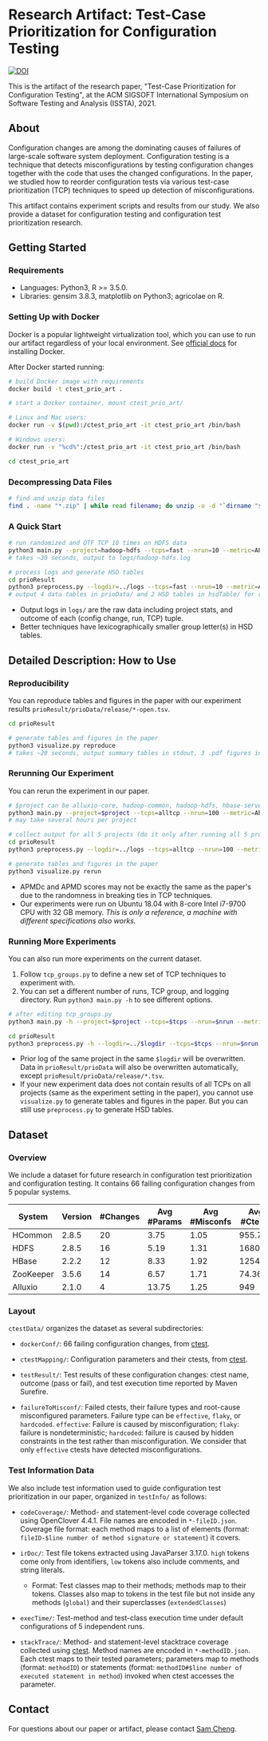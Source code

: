

# Research Artifact: Test-Case Prioritization for Configuration Testing

[![DOI](https://zenodo.org/badge/DOI/10.5281/zenodo.4742567.svg)](https://doi.org/10.5281/zenodo.4742567)

This is the artifact of the research paper, "Test-Case Prioritization for Configuration Testing", at the ACM SIGSOFT International Symposium on Software Testing and Analysis (ISSTA), 2021.


## About

Configuration changes are among the dominating causes of failures of large-scale software system deployment. Configuration testing is a technique that detects misconfigurations by testing configuration changes together with the code that uses the changed configurations. In the paper, we studied how to reorder configuration tests via various test-case prioritization (TCP) techniques to speed up detection of misconfigurations. 

This artifact contains experiment scripts and results from our study. We also provide a dataset for configuration testing and configuration test prioritization research. 

## Getting Started

### Requirements

- Languages: Python3, R >= 3.5.0.
- Libraries: gensim 3.8.3, matplotlib on Python3; agricolae on R.

### Setting Up with Docker

Docker is a popular lightweight virtualization tool, which you can use to run our artifact regardless of your local environment. See [official docs](https://docs.docker.com/get-docker/) for installing Docker.

After Docker started running:


```Bash
# build Docker image with requirements
docker build -t ctest_prio_art .
```

```Bash
# start a Docker container, mount ctest_prio_art/

# Linux and Mac users:
docker run -v $(pwd):/ctest_prio_art -it ctest_prio_art /bin/bash

# Windows users:
docker run -v "%cd%":/ctest_prio_art -it ctest_prio_art /bin/bash
```

```Bash
cd ctest_prio_art
```

### Decompressing Data Files

```Bash
# find and unzip data files
find . -name "*.zip" | while read filename; do unzip -o -d "`dirname "$filename"`" "$filename"; done
```

### A Quick Start

```Bash
# run randomized and QTF TCP 10 times on HDFS data
python3 main.py --project=hadoop-hdfs --tcps=fast --nrun=10 --metric=APMDc,APMD --logdir=logs
# takes ~30 seconds, output to logs/hadoop-hdfs.log

# process logs and generate HSD tables
cd prioResult
python3 preprocess.py --logdir=../logs --tcps=fast --nrun=10 --metric=APMDc,APMD
# output 4 data tables in prioData/ and 2 HSD tables in hsdTable/ for randomized and QTF TCP
```

- Output logs in `logs/` are the raw data including project stats, and outcome of each (config change, run, TCP) tuple.
- Better techniques have lexicographically smaller group letter(s) in HSD tables.

## Detailed Description: How to Use


### Reproducibility

You can reproduce tables and figures in the paper with our experiment results `prioResult/prioData/release/*-open.tsv`.


```Bash
cd prioResult

# generate tables and figures in the paper
python3 visualize.py reproduce
# takes ~20 seconds, output summary tables in stdout, 3 .pdf figures in figures/, and HSD tables as by-product in hsdTable/
```


### Rerunning Our Experiment

You can rerun the experiment in our paper.


```Bash
# $project can be alluxio-core, hadoop-common, hadoop-hdfs, hbase-server, or zookeeper-server
python3 main.py --project=$project --tcps=alltcp --nrun=100 --metric=APMDc,APMD --logdir=logs
# may take several hours per project

# collect output for all 5 projects (do it only after running all 5 projects)
cd prioResult
python3 preprocess.py --logdir=../logs --tcps=alltcp --nrun=100 --metric=APMDc,APMD

# generate tables and figures in the paper
python3 visualize.py rerun
```

- APMDc and APMD scores may not be exactly the same as the paper's due to the randomness in breaking ties in TCP techniques.
- Our experiments were run on Ubuntu 18.04 with 8-core Intel i7-9700 CPU with 32 GB memory. *This is only a reference, a machine with different specifications also works.* 

### Running More Experiments

You can also run more experiments on the current dataset.

1. Follow `tcp_groups.py` to define a new set of TCP techniques to experiment with.
2. You can set a different number of runs, TCP group, and logging directory. Run `python3 main.py -h` to see different options.


```Bash
# after editing tcp_groups.py
python3 main.py -h --project=$project --tcps=$tcps --nrun=$nrun --metric=$metric --logdir=$logdir

cd prioResult
python3 preprocess.py -h --logdir=../$logdir --tcps=$tcps --nrun=$nrun --metric=$metric
```

- Prior log of the same project in the same `$logdir` will be overwritten. Data in `prioResult/prioData` will also be overwritten automatically, except `prioResult/prioData/release/*.tsv`.
- If your new experiment data does not contain results of all TCPs on all projects (same as the experiment setting in the paper), you cannot use `visualize.py` to generate tables and figures in the paper. But you can still use `preprocess.py` to generate HSD tables.

## Dataset

### Overview

We include a dataset for future research in configuration test prioritization and configuration testing. It contains 66 failing configuration changes from 5 popular systems.

| System    | Version | #Changes | Avg #Params | Avg #Misconfs | Avg #Ctests |
|-----------|---------|----------|-------------|---------------|-------------|
| HCommon   | 2.8.5   | 20       | 3.75        | 1.05          | 955.75      |
| HDFS      | 2.8.5   | 16       | 5.19        | 1.31          | 1680.12     |
| HBase     | 2.2.2   | 12       | 8.33        | 1.92          | 1254.25     |
| ZooKeeper | 3.5.6   | 14       | 6.57        | 1.71          | 74.36       |
| Alluxio   | 2.1.0   | 4        | 13.75       | 1.25          | 949         |


### Layout

`ctestData/` organizes the dataset as several subdirectories:
- `dockerConf/`: 66 failing configuration changes, from [ctest](https://github.com/xlab-uiuc/openctest).
- `ctestMapping/`:  Configuration parameters and their ctests, from [ctest](https://github.com/xlab-uiuc/openctest).

- `testResult/`: Test results of these configuration changes: ctest name,  outcome (pass or fail), and test execution time reported by Maven Surefire.
- `failureToMisconf/`: Failed ctests, their failure types and root-cause misconfigured parameters. Failure type can be `effective`, `flaky`, or `hardcoded`. `effective`: Failure is caused by misconfiguration; `flaky`: failure is nondeterministic; `hardcoded`: failure is caused by hidden constraints in the test rather than misconfiguration. We consider that only `effective` ctests have detected misconfigurations.

### Test Information Data

We also include test information used to guide configuration test prioritization in our paper, organized in `testInfo/` as follows:

- `codeCoverage/`: Method- and statement-level code coverage collected using OpenClover 4.4.1. File names are encoded in `*-fileID.json`.  Coverage file format: each method maps to a list of elements (format: `fileID-$line number of method signature or statement`) it covers.

- `irDoc/`: Test file tokens extracted using JavaParser 3.17.0. `high` tokens come only from identifiers, `low` tokens also include comments, and string literals.
  - Format: Test classes map to their methods; methods map to their tokens. Classes also map to tokens in the test file but not inside any methods (`global`) and their superclasses (`extendedClasses`)

- `execTime/`: Test-method and test-class execution time under default configurations of 5 independent runs.

- `stackTrace/`: Method- and statement-level stacktrace coverage collected using [ctest](https://github.com/xlab-uiuc/openctest). Method names are encoded in `*-methodID.json`. Each ctest maps to their tested parameters; parameters map to methods (format: `methodID`) or statements (format: `methodID#$line number of executed statement in method`) invoked when ctest accesses the parameter.


## Contact

For questions about our paper or artifact, please contact [Sam Cheng](rcheng12@illinois.edu).
